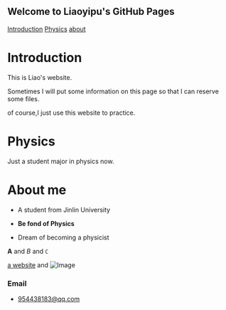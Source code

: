 ## Welcome to Liaoyipu's GitHub Pages

[Introduction](intro.md)        [Physics](phy.md)        [about](about.md)



# Introduction
  This is Liao's website.
  
  Sometimes I will put some information on this page so that I can reserve some files.
  
  of course,I just use this website to practice.
  
  
  
  
  
  


# Physics

Just a student major in physics now.








# About me

- A student from Jinlin University

- **Be fond of Physics**

- Dream of becoming a physicist










**A** and _B_ and `C` 

[a website](http://www.baidu.com) and ![Image](https://icweiliimg1.pstatp.com/weili/bl/238643003111243884.jpg)




### Email
- 954438183@qq.com
